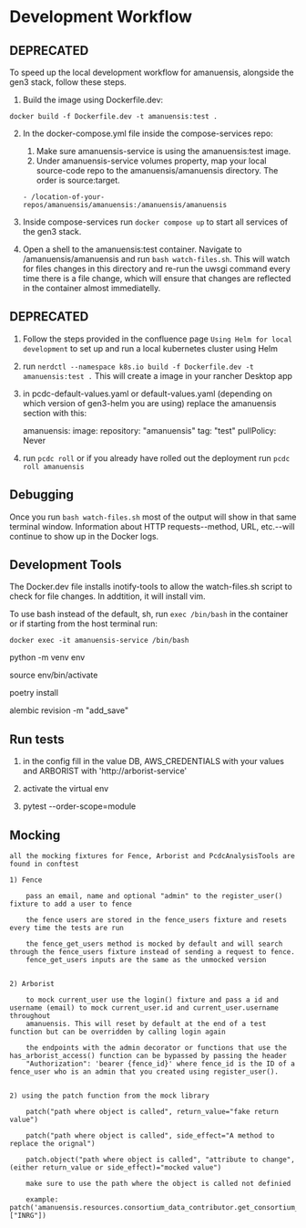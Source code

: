 # Development Workflow

## DEPRECATED ##
To speed up the local development workflow for amanuensis, alongside the gen3 stack, follow these steps.

1) Build the image using Dockerfile.dev:
```
docker build -f Dockerfile.dev -t amanuensis:test .
```

2) In the docker-compose.yml file inside the compose-services repo:

    1) Make sure amanuensis-service is using the amanuensis:test image.
    2) Under amanuensis-service volumes property, map your local source-code repo to the amanuensis/amanuensis directory. The order is source:target.

    ```
    - /location-of-your-repos/amanuensis/amanuensis:/amanuensis/amanuensis
    ``` 
    
3) Inside compose-services run ```docker compose up``` to start all services of the gen3 stack.

4) Open a shell to the amanuensis:test container. Navigate to /amanuensis/amanuensis and run ```bash watch-files.sh```. This will watch for files changes in this directory and re-run the uwsgi command every time there is a file change, which will ensure that changes are reflected in the container almost immediatelly.

## DEPRECATED ##

1) Follow the steps provided in the confluence page `Using Helm for local development` to set up and run a local kubernetes cluster using Helm 

2) run ` nerdctl --namespace k8s.io build -f Dockerfile.dev -t amanuensis:test . ` This will create a image in your rancher Desktop app

3) in pcdc-default-values.yaml or default-values.yaml (depending on which version of gen3-helm you are using) replace the amanuensis section with this:

    amanuensis:
        image:
            repository: "amanuensis"
            tag: "test"
            pullPolicy: Never

4) run `pcdc roll` or if you already have rolled out the deployment run `pcdc roll amanuensis`


## Debugging

Once you run ```bash watch-files.sh``` most of the output will show in that same terminal window. Information about HTTP requests--method, URL, etc.--will continue to show up in the Docker logs.

## Development Tools

The Docker.dev file installs inotify-tools to allow the watch-files.sh script to check for file changes. In addtition, it will install vim.

To use bash instead of the default, sh, run ```exec /bin/bash``` in the container or if starting from the host terminal run: 

    docker exec -it amanuensis-service /bin/bash


python -m venv env

source env/bin/activate

poetry install

alembic revision -m "add_save"

## Run tests

1) in the config fill in the value DB, AWS_CREDENTIALS with your values and ARBORIST with 'http://arborist-service'

2) activate the virtual env

3) pytest --order-scope=module

## Mocking

    all the mocking fixtures for Fence, Arborist and PcdcAnalysisTools are found in conftest

    1) Fence

        pass an email, name and optional "admin" to the register_user() fixture to add a user to fence

        the fence users are stored in the fence_users fixture and resets every time the tests are run

        the fence_get_users method is mocked by default and will search through the fence_users fixture instead of sending a request to fence.
        fence_get_users inputs are the same as the unmocked version


    2) Arborist

        to mock current_user use the login() fixture and pass a id and username (email) to mock current_user.id and current_user.username throughout
        amanuensis. This will reset by default at the end of a test function but can be overridden by calling login again
 
        the endpoints with the admin decorator or functions that use the has_arborist_access() function can be bypassed by passing the header 
        "Authorization": 'bearer {fence_id}' where fence_id is the ID of a fence_user who is an admin that you created using register_user().
    

    2) using the patch function from the mock library
    
        patch("path where object is called", return_value="fake return value")

        patch("path where object is called", side_effect="A method to replace the orignal")

        patch.object("path where object is called", "attribute to change", (either return_value or side_effect)="mocked value")

        make sure to use the path where the object is called not definied

        example: patch('amanuensis.resources.consortium_data_contributor.get_consortium_list', ["INRG"]) 
